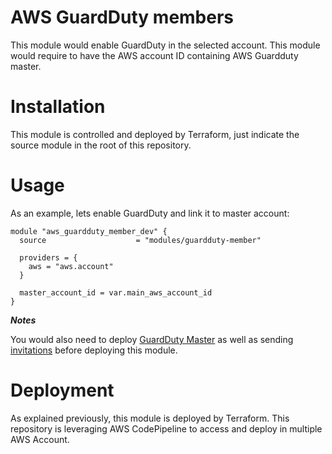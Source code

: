 # AWS GuardDuty members

This module would enable GuardDuty in the selected account. This module would require to have the AWS account ID containing AWS Guardduty master.

# Installation

This module is controlled and deployed by Terraform, just indicate the source module in the root of this repository.

# Usage

As an example, lets enable GuardDuty and link it to master account:

```hcl
module "aws_guardduty_member_dev" {
  source                    = "modules/guardduty-member"

  providers = {
    aws = "aws.account"
  }

  master_account_id = var.main_aws_account_id
}
```

***Notes***

You would also need to deploy [GuardDuty Master](../guardduty-master) as well as sending [invitations](../guardduty-invitation) before deploying this module.

# Deployment

As explained previously, this module is deployed by Terraform. This repository is leveraging AWS CodePipeline to access and deploy in multiple AWS Account.

